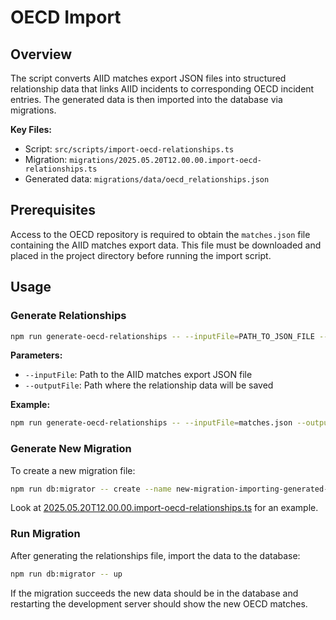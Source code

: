 # OECD Import

## Overview

The script converts AIID matches export JSON files into structured relationship data that links AIID incidents to corresponding OECD incident entries. The generated data is then imported into the database via migrations.

**Key Files:**
- Script: `src/scripts/import-oecd-relationships.ts`
- Migration: `migrations/2025.05.20T12.00.00.import-oecd-relationships.ts`
- Generated data: `migrations/data/oecd_relationships.json`

## Prerequisites

Access to the OECD repository is required to obtain the `matches.json` file containing the AIID matches export data. This file must be downloaded and placed in the project directory before running the import script.

## Usage

### Generate Relationships

```bash
npm run generate-oecd-relationships -- --inputFile=PATH_TO_JSON_FILE --outputFile=PATH_TO_OUTPUT_JSON
```

**Parameters:**
- `--inputFile`: Path to the AIID matches export JSON file
- `--outputFile`: Path where the relationship data will be saved

**Example:**
```bash
npm run generate-oecd-relationships -- --inputFile=matches.json --outputFile=migrations/data/oecd_relationships.json
```

### Generate New Migration

To create a new migration file:

```bash
npm run db:migrator -- create --name new-migration-importing-generated-oecd-json.ts
```

Look at [2025.05.20T12.00.00.import-oecd-relationships.ts](../gatsby-site//migrations/2025.05.20T12.00.00.import-oecd-relationships.ts) for an example.

### Run Migration

After generating the relationships file, import the data to the database:

```bash
npm run db:migrator -- up
```

If the migration succeeds the new data should be in the database and restarting the development server should show the new OECD matches.